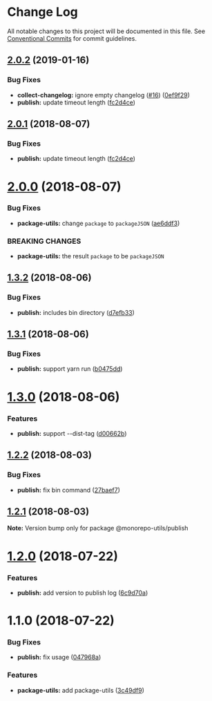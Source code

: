 # Change Log

All notable changes to this project will be documented in this file.
See [Conventional Commits](https://conventionalcommits.org) for commit guidelines.

## [2.0.2](https://github.com/azu/monorepo-utils/compare/@monorepo-utils/publish@2.0.0...@monorepo-utils/publish@2.0.2) (2019-01-16)


### Bug Fixes

* **collect-changelog:** ignore empty changelog ([#16](https://github.com/azu/monorepo-utils/issues/16)) ([0ef9f29](https://github.com/azu/monorepo-utils/commit/0ef9f29))
* **publish:** update timeout length ([fc2d4ce](https://github.com/azu/monorepo-utils/commit/fc2d4ce))





<a name="2.0.1"></a>
## [2.0.1](https://github.com/azu/monorepo-utils/compare/@monorepo-utils/publish@2.0.0...@monorepo-utils/publish@2.0.1) (2018-08-07)


### Bug Fixes

* **publish:** update timeout length ([fc2d4ce](https://github.com/azu/monorepo-utils/commit/fc2d4ce))




<a name="2.0.0"></a>
# [2.0.0](https://github.com/azu/monorepo-utils/compare/@monorepo-utils/publish@1.3.2...@monorepo-utils/publish@2.0.0) (2018-08-07)


### Bug Fixes

* **package-utils:** change `package` to `packageJSON` ([ae6ddf3](https://github.com/azu/monorepo-utils/commit/ae6ddf3))


### BREAKING CHANGES

* **package-utils:** the result `package` to be `packageJSON`




<a name="1.3.2"></a>
## [1.3.2](https://github.com/azu/monorepo-utils/compare/@monorepo-utils/publish@1.3.1...@monorepo-utils/publish@1.3.2) (2018-08-06)


### Bug Fixes

* **publish:** includes bin directory ([d7efb33](https://github.com/azu/monorepo-utils/commit/d7efb33))




<a name="1.3.1"></a>
## [1.3.1](https://github.com/azu/monorepo-utils/compare/@monorepo-utils/publish@1.3.0...@monorepo-utils/publish@1.3.1) (2018-08-06)


### Bug Fixes

* **publish:** support yarn run ([b0475dd](https://github.com/azu/monorepo-utils/commit/b0475dd))




<a name="1.3.0"></a>
# [1.3.0](https://github.com/azu/monorepo-utils/compare/@monorepo-utils/publish@1.2.2...@monorepo-utils/publish@1.3.0) (2018-08-06)


### Features

* **publish:** support --dist-tag ([d00662b](https://github.com/azu/monorepo-utils/commit/d00662b))




<a name="1.2.2"></a>
## [1.2.2](https://github.com/azu/monorepo-utils/compare/@monorepo-utils/publish@1.2.1...@monorepo-utils/publish@1.2.2) (2018-08-03)


### Bug Fixes

* **publish:** fix bin command ([27baef7](https://github.com/azu/monorepo-utils/commit/27baef7))




<a name="1.2.1"></a>
## [1.2.1](https://github.com/azu/monorepo-utils/compare/@monorepo-utils/publish@1.2.0...@monorepo-utils/publish@1.2.1) (2018-08-03)




**Note:** Version bump only for package @monorepo-utils/publish

<a name="1.2.0"></a>
# [1.2.0](https://github.com/azu/monorepo-utils/compare/@monorepo-utils/publish@1.1.0...@monorepo-utils/publish@1.2.0) (2018-07-22)


### Features

* **publish:** add version to publish log ([6c9d70a](https://github.com/azu/monorepo-utils/commit/6c9d70a))




<a name="1.1.0"></a>
# 1.1.0 (2018-07-22)


### Bug Fixes

* **publish:** fix usage ([047968a](https://github.com/azu/monorepo-utils/commit/047968a))


### Features

* **package-utils:** add package-utils ([3c49df9](https://github.com/azu/monorepo-utils/commit/3c49df9))

